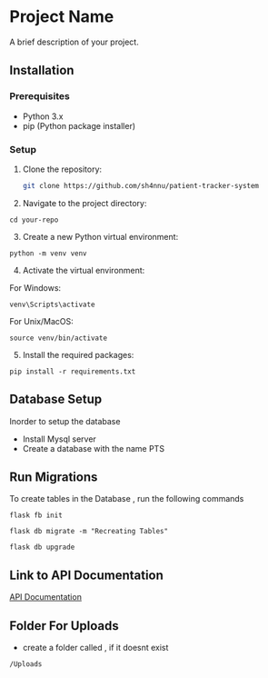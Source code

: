 # Project Name

A brief description of your project.

## Installation

### Prerequisites

- Python 3.x
- pip (Python package installer)

### Setup

1. Clone the repository:

    ```bash
    git clone https://github.com/sh4nnu/patient-tracker-system
    ```
2. Navigate to the project directory:
```
cd your-repo
```
3. Create a new Python virtual environment:
``` 
python -m venv venv 
```

4. Activate the virtual environment:

For Windows:

```
venv\Scripts\activate
```

For Unix/MacOS:
```
source venv/bin/activate
```

5. Install the required packages:
```
pip install -r requirements.txt
```

## Database Setup

Inorder to setup the database
- Install Mysql server
- Create a database with the name PTS

## Run Migrations

To create tables in the Database , run the following commands

```
flask fb init
```

```
flask db migrate -m "Recreating Tables"
```

```
flask db upgrade
```

## Link to API Documentation
[API Documentation](https://documenter.getpostman.com/view/31798103/2s9Ykn82CA)

## Folder For Uploads
- create a folder called , if it doesnt exist
```
/Uploads
```

